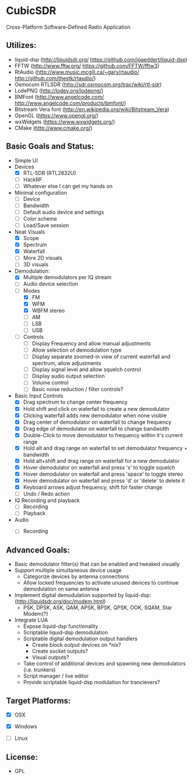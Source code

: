 CubicSDR
========

Cross-Platform Software-Defined Radio Application

Utilizes: 
--------
  - liquid-dsp (http://liquidsdr.org/ https://github.com/jgaeddert/liquid-dsp)
  - FFTW (http://www.fftw.org/ https://github.com/FFTW/fftw3)
  - RtAudio (http://www.music.mcgill.ca/~gary/rtaudio/ http://github.com/thestk/rtaudio/)
  - Osmocom RTLSDR (http://sdr.osmocom.org/trac/wiki/rtl-sdr)
  - LodePNG (http://lodev.org/lodepng/)
  - BMFont (http://www.angelcode.com/ http://www.angelcode.com/products/bmfont/)
  - Bitstream Vera font (http://en.wikipedia.org/wiki/Bitstream_Vera)
  - OpenGL (https://www.opengl.org/)
  - wxWidgets (https://www.wxwidgets.org/)
  - CMake (http://www.cmake.org/)


Basic Goals and Status:
----------------------
  - Simple UI
  - Devices
    - [x] RTL-SDR (RTL2832U)
    - [ ] HackRF
    - [ ] Whatever else I can get my hands on
  - Minimal configuration
    - [ ] Device
    - [ ] Bandwidth
    - [ ] Default audio device and settings
    - [ ] Color scheme
    - [ ] Load/Save session
  - Neat Visuals
    - [x] Scope
    - [x] Spectrum
    - [x] Waterfall
    - [ ] More 2D visuals
    - [ ] 3D visuals
  - Demodulation:
    - [x] Multiple demodulators per IQ stream
    - [ ] Audio device selection
    - [ ] Modes
      - [x] FM
      - [x] WFM
      - [x] WBFM stereo
      - [ ] AM
      - [ ] LSB
      - [ ] USB
    - [ ] Controls
      - [ ] Display Frequency and allow manual adjustments
      - [ ] Allow selection of demodulation type
      - [ ] Display separate zoomed-in view of current waterfall and spectrum, allow adjustments
      - [ ] Display signal level and allow squelch control
      - [ ] Display audio output selection
      - [ ] Volume control
      - [ ] Basic noise reduction / filter controls?
  - Basic Input Controls
    - [x] Drag spectrum to change center frequency
    - [x] Hold shift and click on waterfall to create a new demodulator
    - [x] Clicking waterfall adds new demodulator when none visible
    - [x] Drag center of demodulator on waterfall to change frequency
    - [x] Drag edge of demodulator on waterfall to change bandwidth
    - [x] Double-Click to move demodulator to frequency within it's current range
    - [x] Hold alt and drag range on waterfall to set demodulator frequency + bandwidth
    - [x] Hold alt+shift and drag range on waterfall for a new demodulator
    - [x] Hover demodulator on waterfall and press 's' to toggle squelch
    - [x] Hover demodulator on waterfall and press 'space' to toggle stereo
    - [x] Hover demodulator on waterfall and press 'd' or 'delete' to delete it
    - [x] Keyboard arrows adjust frequency, shift for faster change
    - [ ] Undo / Redo action
  - IQ Recording and playback
    - [ ] Recording
    - [ ] Playback
  - Audio
    - [ ] Recording


Advanced Goals:
--------------
  - Basic demodulator filter(s) that can be enabled and tweaked visually
  - Support multiple simultaneous device usage
    * Categorize devices by antenna connections
    * Allow locked frequencies to activate unused devices to continue demodulation on same antenna
  - Implement digital demodulation supported by liquid-dsp: (http://liquidsdr.org/doc/modem.html)
    * PSK, DPSK, ASK, QAM, APSK, BPSK, QPSK, OOK, SQAM, Star Modem(?)
  - Integrate LUA
    * Expose liquid-dsp functionality
    * Scriptable liquid-dsp demodulation
    * Scriptable digital demodulation output handlers
      - Create block output devices on *nix?
      - Create socket outputs?
      - Visual outputs?
    * Take control of additional devices and spawning new demodulators (i.e. trunkers)
    * Script manager / live editor
    * Provide scriptable liquid-dsp modulation for trancievers?


Target Platforms:
----------------
  - [x] OSX
  - [x] Windows
  - [ ] Linux


License:
-------
  - GPL
